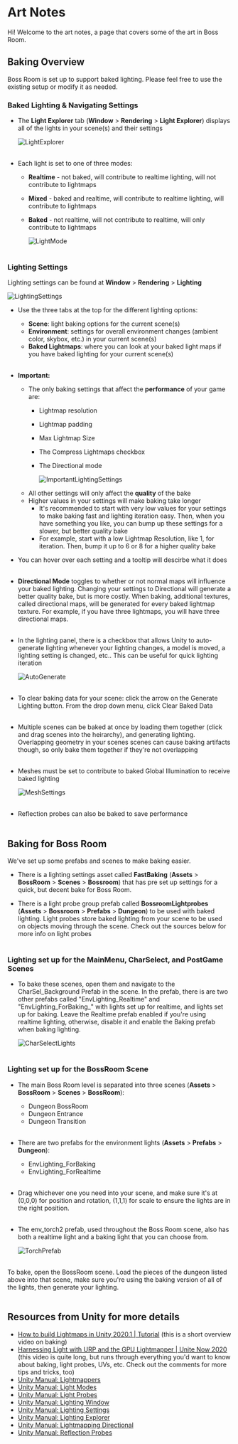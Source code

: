 
# **Art Notes**

Hi! Welcome to the art notes, a page that covers some of the art in Boss Room.

## Baking Overview

Boss Room is set up to support baked lighting. Please feel free to use the existing setup or modify it as needed. 

### Baked Lighting & Navigating Settings

* The **Light Explorer** tab (**Window** > **Rendering** > **Light Explorer**) displays all of the lights in your scene(s) and their settings <br />

    ![LightExplorer](Documentation/Images/LightExplorer.png) <br /><br />

* Each light is set to one of three modes: 
  
  * **Realtime** - not baked, will contribute to realtime lighting, will not contribute to lightmaps
  * **Mixed** - baked and realtime, will contribute to realtime lighting, will contribute to lightmaps
  * **Baked** - not realtime, will not contribute to realtime, will only contribute to lightmaps
  
    ![LightMode](Documentation/Images/LightMode.png) <br /><br />

### Lighting Settings

Lighting settings can be found at **Window** > **Rendering** > **Lighting**

![LightingSettings](Documentation/Images/LightingPanel.png)

* Use the three tabs at the top for the different lighting options:
  * **Scene**: light baking options for the current scene(s)
  * **Environment**: settings for overall environment changes (ambient color, skybox, etc.) in your current scene(s)
  * **Baked Lightmaps**: where you can look at your baked light maps if you have baked lighting for your current scene(s) <br /><br />
  
* **Important:**
  * The only baking settings that affect the **performance** of your game are:
    * Lightmap resolution
    * Lightmap padding
    * Max Lightmap Size
    * The Compress Lightmaps checkbox
    * The Directional mode
  
        ![ImportantLightingSettings](Documentation/Images/ImportantLightingSettings.png)
  * All other settings will only affect the **quality** of the bake 
  * Higher values in your settings will make baking take longer
    * It's recommended to start with very low values for your settings to make baking fast and lighting iteration easy. Then, when you have something you like, you can bump up these settings for a slower, but better quality bake 
    * For example, start with a low Lightmap Resolution, like 1, for iteration. Then, bump it up to 6 or 8 for a higher quality bake 

        
    
* You can hover over each setting and a tooltip will descirbe what it does <br /><br />

* **Directional Mode** toggles to whether or not normal maps will influence your baked lighting. Changing your settings to Directional will generate a better quality bake, but is more costly. When baking, additional textures, called directional maps, will be generated for every baked lightmap texture. For example, if you have three lightmaps, you will have three directional maps.  <br /><br />

* In the lighting panel, there is a checkbox that allows Unity to auto-generate lighting whenever your lighting changes, a model is moved, a lighting setting is changed, etc.. This can be useful for quick lighting iteration
 
  ![AutoGenerate](Documentation/Images/AutoGenerateLighting.png) <br /><br />

* To clear baking data for your scene: click the arrow on the Generate Lighting button. From the drop down menu, click Clear Baked Data <br /><br />

* Multiple scenes can be baked at once by loading them together (click and drag scenes into the heirarchy), and generating lighting. Overlapping geometry in your scenes scenes can cause baking artifacts though, so only bake them together if they're not overlapping <br /><br />

* Meshes must be set to contribute to baked Global Illumination to receive baked lighting 
  
  ![MeshSettings](Documentation/Images/MeshSettings.png) <br /><br />

* Reflection probes can also be baked to save performance <br /><br />

## Baking for Boss Room

We've set up some prefabs and scenes to make baking easier.

* There is a lighting settings asset called **FastBaking** (**Assets** > **BossRoom** > **Scenes** > **Bossroom**) that has pre set up settings for a quick, but decent bake for Boss Room.

* There is a light probe group prefab called **BossroomLightprobes** (**Assets** > **Bossroom** > **Prefabs** > **Dungeon**) to be used with baked lighting. Light probes store baked lighting from your scene to be used on objects moving through the scene. Check out the sources below for more info on light probes <br /><br />

### Lighting set up for the MainMenu, CharSelect, and PostGame Scenes

* To bake these scenes, open them and navigate to the CharSel_Background Prefab in the scene. In the prefab, there is are two other prefabs called "EnvLighting_Realtime" and "EnvLighting_ForBaking_" with lights set up for realtime, and lights set up for baking. Leave the Realtime prefab enabled if you're using realtime lighting, otherwise, disable it and enable the Baking prefab when baking lighting.

    ![CharSelectLights](Documentation/Images/CharSelectLights.png) <br /><br />

### Lighting set up for the BossRoom Scene

* The main Boss Room level is separated into three scenes (**Assets** > **BossRoom** > **Scenes** > **BossRoom**):
  * Dungeon BossRoom
  * Dungeon Entrance
  * Dungeon Transition <br /><br />

* There are two prefabs for the environment lights (**Assets** > **Prefabs** > **Dungeon**):
  * EnvLighting_ForBaking
  * EnvLighting_ForRealtime <br /><br />

* Drag whichever one you need into your scene, and make sure it's at (0,0,0) for position and rotation, (1,1,1) for scale to ensure the lights are in the right position. <br /><br />

* The env_torch2 prefab, used throughout the Boss Room scene, also has both a realtime light and a baking light that you can choose from.

    ![TorchPrefab](Documentation/Images/TorchPrefab.png) <br /><br />

To bake, open the BossRoom scene. Load the pieces of the dungeon listed above into that scene, make sure you're using the baking version of all of the lights, then generate your lighting. <br /><br />


## Resources from Unity for more details
  * [How to build Lightmaps in Unity 2020.1 | Tutorial](https://youtu.be/KJ4fl-KBDR8) (this is a short overview video on baking)
  * [Harnessing Light with URP and the GPU Lightmapper | Unite Now 2020](https://youtu.be/hMnetI4-dNY) (this video is quite long, but runs through everything you'd want to know about baking, light probes, UVs, etc. Check out the comments for more tips and tricks, too)
  * [Unity Manual: Lightmappers](https://docs.unity3d.com/Manual/Lightmappers.html)
  * [Unity Manual: Light Modes](https://docs.unity3d.com/Manual/LightModes.html)
  * [Unity Manual: Light Probes](https://docs.unity3d.com/Manual/LightProbes.html)
  * [Unity Manual: Lighting Window](https://docs.unity3d.com/Manual/lighting-window.html)
  * [Unity Manual: Lighting Settings](https://docs.unity3d.com/Manual/class-LightingSettings.html)
  * [Unity Manual: Lighting Explorer](https://docs.unity3d.com/Manual/LightingExplorer.html)
  * [Unity Manual: Lightmapping Directional](https://docs.unity3d.com/Manual/LightmappingDirectional.html)
  * [Unity Manual: Reflection Probes](https://docs.unity3d.com/Manual/class-ReflectionProbe.html)
